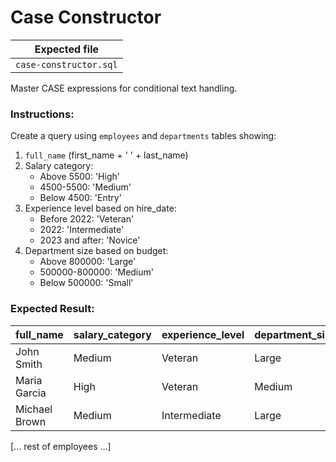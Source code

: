 # Case Constructor

| Expected file |
| ------------- |
| `case-constructor.sql` |

Master CASE expressions for conditional text handling.

### Instructions:

Create a query using `employees` and `departments` tables showing:
1. `full_name` (first_name + ' ' + last_name)
2. Salary category:
   - Above 5500: 'High'
   - 4500-5500: 'Medium'
   - Below 4500: 'Entry'
3. Experience level based on hire_date:
   - Before 2022: 'Veteran'
   - 2022: 'Intermediate'
   - 2023 and after: 'Novice'
4. Department size based on budget:
   - Above 800000: 'Large'
   - 500000-800000: 'Medium'
   - Below 500000: 'Small'

### Expected Result:

| full_name      | salary_category | experience_level | department_size |
|----------------|-----------------|------------------|-----------------|
| John Smith     | Medium          | Veteran          | Large          |
| Maria Garcia   | High            | Veteran          | Medium         |
| Michael Brown  | Medium          | Intermediate     | Large          |
[... rest of employees ...]